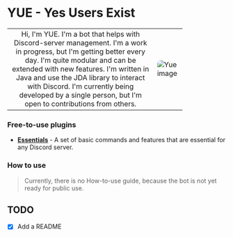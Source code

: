 # YUE - Yes Users Exist

<table style="border: none; width: 80%">
  <tr style="border: none;">
    <td style="border: none;text-align: center;">
      Hi, I'm YUE. I'm a bot that helps with Discord-server management. I'm a work in progress, but I'm getting better every day. I'm quite modular
        and can be extended with new features. I'm written in Java and use the JDA library to interact with Discord. I'm currently being developed by a single person, but I'm open to contributions from others.
    </td>
    <td style="border: none;">
      <img src="https://cdn.discordapp.com/avatars/1210500906534174770/363f848b510cf621941919977cad0ad3.png?size=512" alt="Yue image" style="border-radius: 8px" />
    </td>
  </tr>
</table>

### Free-to-use plugins

- **[Essentials](https://github.com/whereareiam/YueEssentials)** - A set of basic commands and features that are
  essential for any Discord server.

### How to use

> Currently, there is no How-to-use guide, because the bot is not yet ready for public use.

## TODO

- [x] Add a README
